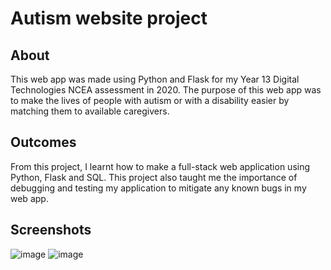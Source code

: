 # Autism website project

## About
This web app was made using Python and Flask for my Year 13 Digital Technologies NCEA assessment in 2020. The purpose of this web app was to make the lives of  people with autism or with a disability easier by matching them to available caregivers.

## Outcomes
From this project, I learnt how to make a full-stack web application using Python, Flask and SQL. This project also taught me the importance of debugging and testing my application to mitigate any known bugs in my web app.

## Screenshots
![image](https://user-images.githubusercontent.com/60588144/187094691-c597d6ba-d4d6-4b49-80c6-5055f04120a8.png)
![image](https://user-images.githubusercontent.com/60588144/187094703-37c843f4-10c2-4e7e-b064-60a6aa775510.png)
